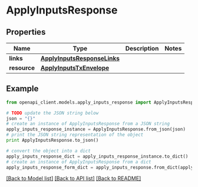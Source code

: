 # ApplyInputsResponse


## Properties
Name | Type | Description | Notes
------------ | ------------- | ------------- | -------------
**links** | [**ApplyInputsResponseLinks**](ApplyInputsResponseLinks.md) |  | 
**resource** | [**ApplyInputsTxEnvelope**](ApplyInputsTxEnvelope.md) |  | 

## Example

```python
from openapi_client.models.apply_inputs_response import ApplyInputsResponse

# TODO update the JSON string below
json = "{}"
# create an instance of ApplyInputsResponse from a JSON string
apply_inputs_response_instance = ApplyInputsResponse.from_json(json)
# print the JSON string representation of the object
print ApplyInputsResponse.to_json()

# convert the object into a dict
apply_inputs_response_dict = apply_inputs_response_instance.to_dict()
# create an instance of ApplyInputsResponse from a dict
apply_inputs_response_form_dict = apply_inputs_response.from_dict(apply_inputs_response_dict)
```
[[Back to Model list]](../README.md#documentation-for-models) [[Back to API list]](../README.md#documentation-for-api-endpoints) [[Back to README]](../README.md)


